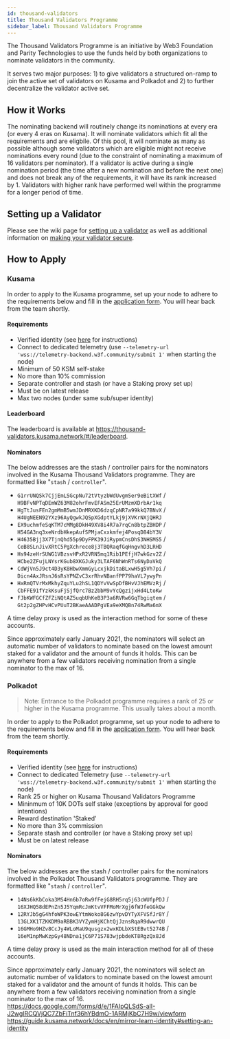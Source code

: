 ```yaml
---
id: thousand-validators
title: Thousand Validators Programme
sidebar_label: Thousand Validators Programme
---
```


The Thousand Validators Programme is an initiative by Web3 Foundation and Parity Technologies to use the funds held by both organizations to nominate validators in the community.

It serves two major purposes: 1) to give validators a structured on-ramp to join the active set of validators on Kusama and Polkadot and 2) to further decentralize the validator active set.

## How it Works

The nominating backend will routinely change its nominations at every era (or every 4 eras on Kusama). It will nominate validators which fit all the requirements and are eligbile. Of this pool, it will nominate as many as possible although some validators which are eligible might not receive nominations every round (due to the constraint of nominating a maximum of 16 validators per nominator). If a validator is active during a single nomination period (the time after a new nomination and before the next one) and does not break any of the requirements, it will have its rank increased by 1. Validators with higher rank have performed well within the programme for a longer period of time.

## Setting up a Validator

Please see the wiki page for [setting up a validator](maintain-guides-how-to-validate-polkadot.md) as well as additional information on [making your validator secure](maintain-guides-secure-validator.md).

## How to Apply

### Kusama

In order to apply to the Kusama programme, set up your node to adhere to the requirements below and fill in the [application form][kusama 1kv form]. You will hear back from the team shortly.

#### Requirements

- Verified identity (see [here]() for instructions)
- Connect to dedicated telemetry (use `--telemetry-url 'wss://telemetry-backend.w3f.community/submit 1'` when starting the node)
- Minimum of 50 KSM self-stake
- No more than 10% commission
- Separate controller and stash (or have a Staking proxy set up)
- Must be on latest release
- Max two nodes (under same sub/super identity)

#### Leaderboard

The leaderboard is available at https://thousand-validators.kusama.network/#/leaderboard.

#### Nominators

The below addresses are the stash / controller pairs for the nominators involved in the Kusama Thousand Validators programme. They are formatted like "`stash` / `controller`".

- `G1rrUNQSk7CjjEmLSGcpNu72tVtyzbWdUvgmSer9eBitXWf` / `H9BFvNPTqDEmWZ63M82ohrFmvEFASm25ErUMzmXDrbAr1kq`
- `HgTtJusFEn2gmMmB5wmJDnMRXKD6dzqCpNR7a99kkQ7BNvX` / `H4UgNEEN92YXz96AyQgwkJQSpXGdptYLkj9jXVKrNXjQHRJ`
- `EX9uchmfeSqKTM7cMMg8DkH49XV8i4R7a7rqCn8btpZBHDP` / `H54GA3nq3xeNrdbHkepAufSPMjaCxxkmfej4PosqD84bY3V`
- `H4635Bjj3X7TjnQhd55p9DyFPK39JiRypmCnsDhS3NHSMS5` / `CeB8SLnJivXRtC5PgXchrece8j3TBQRaqfGqHngvhD3LRHD`
- `Hs94zeHrSUWG1VBzsvHPxR2VRN5mq1Rib1PEfjH7wkGzv2Z` / `HCbe2ZFujLNYsrKGub8XKGJuky3LTAF6NhWnRTs6NyDaVkQ`
- `CdWjVn5J9ct4D3yK8HbwXmmGyLcxjkDitaBLxwH5g5Vh7pi` / `Dicn4AxJRsnJ6sRsYPNZvC3xrRhvNBanfPP79haVL7ywyPn`
- `HxRmQTVrMxMkhyZquYLu2hSL1QDYvVwSpDfBHvVJhEMVzRj` / `CbFFE91fYzkKsuFjSjfQrc7Bz2bbM9vYcQgzijxHd4LtoKw`
- `FJbKWFGCfZFZiNQtAZ5uqbUhKeB3P3a6RVRw6GqTbgiqtem` / `Gt2p2gZHPvHCvPUuT2BKaeAAADPgVEa9eXMQBn74RwMa6mX`

A time delay proxy is used as the interaction method for some of these accounts.

Since approximately early January 2021, the nominators will select an automatic number of validators to nominate based on the lowest amount staked for a validator and the amount of funds it holds. This can be anywhere from a few validators receiving nomination from a single nominator to the max of 16.

### Polkadot

> Note: Entrance to the Polkadot programme requires a rank of 25 or higher in the Kusama programme. This usually takes about a month.

In order to apply to the Polkadot programme, set up your node to adhere to the requirements below and fill in the [application form](). You will hear back from the team shortly.

#### Requirements

- Verified identity (see [here]() for instructions)
- Connect to dedicated Telemetry (use `--telemetry-url 'wss://telemetry-backend.w3f.community/submit 1'` when starting the node)
- Rank 25 or higher on Kusama Thousand Validators Programme
- Mininmum of 10K DOTs self stake (exceptions by approval for good intentions)
- Reward destination 'Staked'
- No more than 3% commission
- Separate stash and controller (or have a Staking proxy set up)
- Must be on latest release

#### Nominators

The below addresses are the stash / controller pairs for the nominators involved in the Polkadot Thousand Validators programme. They are formatted like "`stash` / `controller`".

- `14Ns6kKbCoka3MS4Hn6b7oRw9fFejG8RH5rq5j63cWUfpPDJ` / `16XJHQ58dEPnZn5J5YqmRcJmKtvVFFMoMrXgj6fWJfeGGkQw`
- `12RYJb5gG4hfoWPK3owEYtmWoko8G6zwYpvDYTyXFVSfJr8Y` / `13GLXK1TZKKDM9aRBBK3VYZymHjKChtQjJznsRqaR9dwwrQU`
- `16GMHo9HZv8CcJy4WLoMaU9qusgzx2wxKDLbXStEBvt5274B` / `16eM1npMwKzpGy48NDna1jC6P71S783wjpbdeKT8RgzQx8Jd`

A time delay proxy is used as the main interaction method for all of these accounts.

Since approximately early January 2021, the nominators will select an automatic number of validators to nominate based on the lowest amount staked for a validator and the amount of funds it holds. This can be anywhere from a few validators receiving nomination from a single nominator to the max of 16.
https://docs.google.com/forms/d/e/1FAIpQLSdS-alI-J2wgIRCQVjQC7ZbFiTnf36hYBdmO-1ARMjKbC7H9w/viewform https://guide.kusama.network/docs/en/mirror-learn-identity#setting-an-identity

[kusama 1kv form]: https://forms.gle/xqYLoceTwg1qvc9i6
